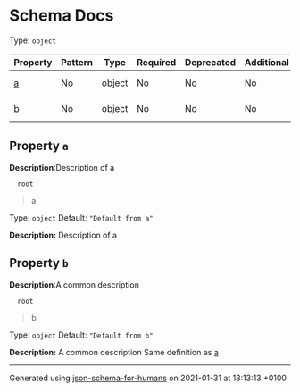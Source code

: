 # Schema Docs

Type: `object`

| Property | Pattern | Type | Required | Deprecated | Additional | Description |
| -------- | ------- | ---- | -------- | ---------- | ---------- | ----------- |
| [a](#a)|No|object|No|No| No|Description of a|
| [b](#b)|No|object|No|No| No|A common description|

## <a name="a"></a>Property `a`

**Description**:Description of a

      root
 >   a

Type: `object`
             Default: `"Default from a"`

**Description:** Description of a

## <a name="b"></a>Property `b`

**Description**:A common description

      root
 >   b

Type: `object`
             Default: `"Default from b"`

**Description:** A common description
        Same definition as [a](#a)

----------------------------------------------------------------------------------------------------------------------------
Generated using [json-schema-for-humans](https://github.com/coveooss/json-schema-for-humans) on 2021-01-31 at 13:13:13 +0100